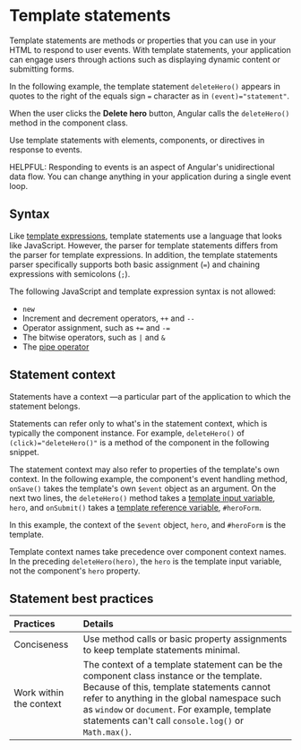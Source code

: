 # Template statements

Template statements are methods or properties that you can use in your HTML to respond to user events.
With template statements, your application can engage users through actions such as displaying dynamic content or submitting forms.

In the following example, the template statement `deleteHero()` appears in quotes to the right of the equals sign `=` character as in `(event)="statement"`.

<docs-code header="src/app/app.component.html" path="adev/src/content/examples/template-syntax/src/app/app.component.html" visibleRegion="context-component-statement"/>

When the user clicks the **Delete hero** button, Angular calls the `deleteHero()` method in the component class.

Use template statements with elements, components, or directives in response to events.

HELPFUL: Responding to events is an aspect of Angular's unidirectional data flow.
You can change anything in your application during a single event loop.

## Syntax

Like [template expressions](guide/templates/interpolation), template statements use a language that looks like JavaScript.
However, the parser for template statements differs from the parser for template expressions.
In addition, the template statements parser specifically supports both basic assignment \(`=`\) and chaining expressions with semicolons \(`;`\).

The following JavaScript and template expression syntax is not allowed:

* `new`
* Increment and decrement operators, `++` and `--`
* Operator assignment, such as `+=` and `-=`
* The bitwise operators, such as `|` and `&`
* The [pipe operator](guide/pipes)

## Statement context

Statements have a context &mdash;a particular part of the application to which the statement belongs.

Statements can refer only to what's in the statement context, which is typically the component instance.
For example, `deleteHero()` of `(click)="deleteHero()"` is a method of the component in the following snippet.

<docs-code header="src/app/app.component.html" path="adev/src/content/examples/template-syntax/src/app/app.component.html" visibleRegion="context-component-statement"/>

The statement context may also refer to properties of the template's own context.
In the following example, the component's event handling method, `onSave()` takes the template's own `$event` object as an argument.
On the next two lines, the `deleteHero()` method takes a [template input variable](guide/directives/structural-directives#shorthand), `hero`, and `onSubmit()` takes a [template reference variable](guide/templates/reference-variables), `#heroForm`.

<docs-code header="src/app/app.component.html" path="adev/src/content/examples/template-syntax/src/app/app.component.html" visibleRegion="context-var-statement"/>

In this example, the context of the `$event` object, `hero`, and `#heroForm` is the template.

Template context names take precedence over component context names.
In the preceding `deleteHero(hero)`, the `hero` is the template input variable, not the component's `hero` property.

## Statement best practices

| Practices               | Details |
|:---                     |:---     |
| Conciseness             | Use method calls or basic property assignments to keep template statements minimal.                                                                                                                                                                                                         |
| Work within the context | The context of a template statement can be the component class instance or the template. Because of this, template statements cannot refer to anything in the global namespace such as `window` or `document`. For example, template statements can't call `console.log()` or `Math.max()`. |
